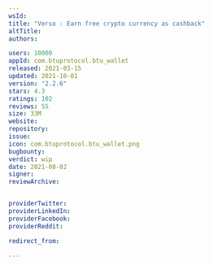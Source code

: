 ```yaml
---
wsId: 
title: "Verso : Earn free crypto currency as cashback"
altTitle: 
authors:

users: 10000
appId: com.btuprotocol.btu_wallet
released: 2021-03-15
updated: 2021-10-01
version: "2.2.6"
stars: 4.3
ratings: 102
reviews: 55
size: 33M
website: 
repository: 
issue: 
icon: com.btuprotocol.btu_wallet.png
bugbounty: 
verdict: wip
date: 2021-08-02
signer: 
reviewArchive:


providerTwitter: 
providerLinkedIn: 
providerFacebook: 
providerReddit: 

redirect_from:

---
```



